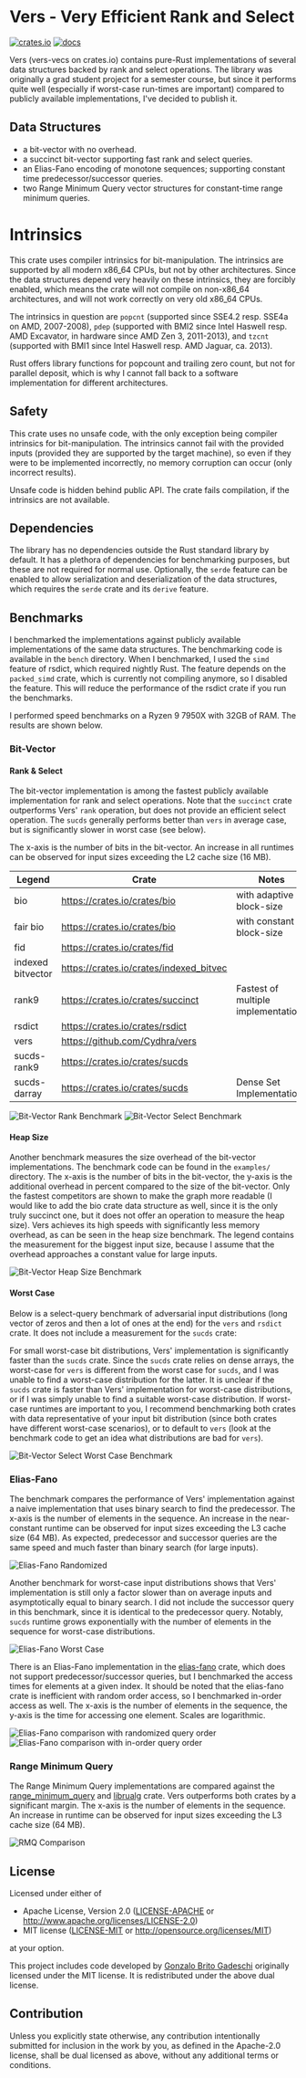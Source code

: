 # Vers - Very Efficient Rank and Select

[![crates.io](https://img.shields.io/crates/v/vers-vecs.svg)](https://crates.io/crates/vers-vecs)
[![docs](https://docs.rs/vers-vecs/badge.svg)](https://docs.rs/vers-vecs)

Vers (vers-vecs on crates.io)
contains pure-Rust implementations of several data structures backed by rank and select operations.
The library was originally a grad student project for a semester course,
but since it performs quite well (especially if worst-case run-times are important) compared to publicly available implementations,
I've decided to publish it.

## Data Structures
- a bit-vector with no overhead.
- a succinct bit-vector supporting fast rank and select queries.
- an Elias-Fano encoding of monotone sequences; supporting constant time predecessor/successor queries.
- two Range Minimum Query vector structures for constant-time range minimum queries.

# Intrinsics
This crate uses compiler intrinsics for bit-manipulation. The intrinsics are supported by
all modern x86_64 CPUs, but not by other architectures. Since the data structures depend
very heavily on these intrinsics, they are forcibly enabled, which means the crate will not
compile on non-x86_64 architectures, and will not work correctly on very old x86_64 CPUs.

The intrinsics in question are `popcnt` (supported since SSE4.2 resp. SSE4a on AMD, 2007-2008),
`pdep` (supported with BMI2 since Intel Haswell resp. AMD Excavator, in hardware since AMD Zen 3, 2011-2013),
and `tzcnt` (supported with BMI1 since Intel Haswell resp. AMD Jaguar, ca. 2013).

Rust offers library functions for popcount and trailing zero count, but not for parallel deposit,
which is why I cannot fall back to a software implementation for different architectures.

## Safety
This crate uses no unsafe code, with the only exception being compiler intrinsics for
bit-manipulation. The intrinsics cannot fail with the provided inputs (provided they are
supported by the target machine), so even if they were to be implemented incorrectly, no
memory corruption can occur (only incorrect results).

Unsafe code is hidden behind public API.
The crate fails compilation, if the intrinsics are not available.

## Dependencies
The library has no dependencies outside the Rust standard library by default.
It has a plethora of dependencies for benchmarking purposes, but these are not required for normal use.
Optionally, the `serde` feature can be enabled to allow serialization and deserialization of the data structures,
which requires the `serde` crate and its `derive` feature.

## Benchmarks
I benchmarked the implementations against publicly available implementations of the same data structures.
The benchmarking code is available in the `bench` directory.
When I benchmarked, I used the ``simd`` feature of rsdict, which required nightly Rust.
The feature depends on the `packed_simd` crate, which is currently not compiling anymore, so I disabled the feature.
This will reduce the performance of the rsdict crate if you run the benchmarks.

I performed speed benchmarks on a Ryzen 9 7950X with 32GB of RAM.
The results are shown below.

### Bit-Vector
#### Rank & Select
The bit-vector implementation is among the fastest publicly available implementation for rank and select operations.
Note that the `succinct` crate outperforms Vers' `rank` operation, but does not provide an efficient select operation.
The `sucds` generally performs better than `vers` in average case, but is significantly slower in worst case (see below).

The x-axis is the number of bits in the bit-vector.
An increase in all runtimes can be observed for input sizes exceeding the L2 cache size (16 MB).

| Legend            | Crate                                   | Notes                               |
|-------------------|-----------------------------------------|-------------------------------------|
| bio               | https://crates.io/crates/bio            | with adaptive block-size            |
| fair bio          | https://crates.io/crates/bio            | with constant block-size            |
| fid               | https://crates.io/crates/fid            |                                     |
| indexed bitvector | https://crates.io/crates/indexed_bitvec |                                     |
| rank9             | https://crates.io/crates/succinct       | Fastest of multiple implementations |
| rsdict            | https://crates.io/crates/rsdict         |                                     |
| vers              | https://github.com/Cydhra/vers          |                                     |
| sucds-rank9       | https://crates.io/crates/sucds          |                                     |
| sucds-darray      | https://crates.io/crates/sucds          | Dense Set Implementation            |

![Bit-Vector Rank Benchmark](images/rank_comparison.svg)
![Bit-Vector Select Benchmark](images/select_comparison.svg)

#### Heap Size

Another benchmark measures the size overhead of the bit-vector implementations.
The benchmark code can be found in the `examples/` directory.
The x-axis is the number of bits in the bit-vector,
the y-axis is the additional overhead in percent compared to the size of the bit-vector.
Only the fastest competitors are shown to make the graph more readable
(I would like to add the bio crate data structure as well, since it is the only truly succinct one,
but it does not offer an operation to measure the heap size).
Vers achieves its high speeds with significantly less memory overhead, as can be seen in the heap size benchmark.
The legend contains the measurement for the biggest input size,
because I assume that the overhead approaches a constant value for large inputs.

![Bit-Vector Heap Size Benchmark](images/heap.svg)

#### Worst Case

Below is a select-query benchmark of adversarial input distributions 
(long vector of zeros and then a lot of ones at the end)
for the `vers` and `rsdict` crate.
It does not include a measurement for the `sucds` crate:

For small worst-case bit distributions, Vers' implementation is significantly faster than the `sucds` crate.
Since the `sucds` crate relies on dense arrays, the worst-case for `vers` is different from the worst case for `sucds`,
and I was unable to find a worst-case distribution for the latter.
It is unclear if the `sucds` crate is faster than Vers' implementation for worst-case distributions,
or if I was simply unable to find a suitable worst-case distribution.
If worst-case runtimes are important to you, I recommend benchmarking both crates with data representative of your
input bit distribution (since both crates have different worst-case scenarios), or to default to `vers`
(look at the benchmark code to get an idea what distributions are bad for `vers`).

![Bit-Vector Select Worst Case Benchmark](images/select_worst_case.svg)

### Elias-Fano
The benchmark compares the performance of Vers' implementation against a naive implementation that uses binary search
to find the predecessor.
The x-axis is the number of elements in the sequence.
An increase in the near-constant runtime can be observed for input sizes exceeding the L3 cache size 
(64 MB).
As expected, predecessor and successor queries are the same speed and much faster than binary search (for large inputs).

![Elias-Fano Randomized](images/elias_fano_randomized.svg)

Another benchmark for worst-case input distributions shows that Vers' implementation is still only a factor slower than
on average inputs and asymptotically equal to binary search.
I did not include the successor query in this benchmark, since it is identical to the predecessor query.
Notably, `sucds` runtime grows exponentially with the number of elements in the sequence for worst-case distributions.

![Elias-Fano Worst Case](images/elias_fano_worst_case.svg)

There is an Elias-Fano implementation in the [elias-fano](https://crates.io/crates/elias-fano) crate,
which does not support predecessor/successor queries, but I benchmarked the access times for elements at a given index.
It should be noted that the elias-fano crate is inefficient with random order access, so I benchmarked in-order access
as well.
The x-axis is the number of elements in the sequence, the y-axis is the time for accessing one element.
Scales are logarithmic.

![Elias-Fano comparison with randomized query order](images/elias_fano_comparison_random.svg)
![Elias-Fano comparison with in-order query order](images/elias_fano_comparison_in_order.svg)

### Range Minimum Query
The Range Minimum Query implementations are compared against the 
[range_minimum_query](https://crates.io/crates/range_minimum_query) and 
[librualg](https://crates.io/crates/librualg) crate.
Vers outperforms both crates by a significant margin.
The x-axis is the number of elements in the sequence.
An increase in runtime can be observed for input sizes exceeding the L3 cache size (64 MB).

![RMQ Comparison](images/rmq_comparison.svg)

## License
Licensed under either of

* Apache License, Version 2.0
  ([LICENSE-APACHE](LICENSE-APACHE) or http://www.apache.org/licenses/LICENSE-2.0)
* MIT license
  ([LICENSE-MIT](LICENSE-MIT) or http://opensource.org/licenses/MIT)

at your option.

This project includes code developed by [Gonzalo Brito Gadeschi](https://raw.githubusercontent.com/gnzlbg/bitintr)
originally licensed under the MIT license.
It is redistributed under the above dual license.

## Contribution
Unless you explicitly state otherwise, any contribution intentionally submitted
for inclusion in the work by you, as defined in the Apache-2.0 license, shall be
dual licensed as above, without any additional terms or conditions.